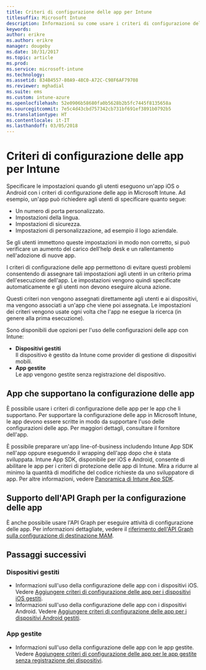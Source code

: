 ```yaml
---
title: Criteri di configurazione delle app per Intune
titlesuffix: Microsoft Intune
description: Informazioni su come usare i criteri di configurazione delle app in un dispositivo iOS o Android in Intune.
keywords: 
author: erikre
ms.author: erikre
manager: dougeby
ms.date: 10/31/2017
ms.topic: article
ms.prod: 
ms.service: microsoft-intune
ms.technology: 
ms.assetid: 834B4557-80A9-48C0-A72C-C98F6AF79708
ms.reviewer: mghadial
ms.suite: ems
ms.custom: intune-azure
ms.openlocfilehash: 52e0906b58680fa0b5628b2b5fc7445f8135658a
ms.sourcegitcommit: 7e5c4d43cbd757342cb731bf691ef3891b0792b5
ms.translationtype: HT
ms.contentlocale: it-IT
ms.lasthandoff: 03/05/2018
---
```

# <a name="app-configuration-policies-for-intune"></a>Criteri di configurazione delle app per Intune

Specificare le impostazioni quando gli utenti eseguono un'app iOS o Android con i criteri di configurazione delle app in Microsoft Intune. Ad esempio, un'app può richiedere agli utenti di specificare quanto segue:

- Un numero di porta personalizzato.
- Impostazioni della lingua.
- Impostazioni di sicurezza.
- Impostazioni di personalizzazione, ad esempio il logo aziendale.

Se gli utenti immettono queste impostazioni in modo non corretto, si può verificare un aumento del carico dell'help desk e un rallentamento nell'adozione di nuove app.

I criteri di configurazione delle app permettono di evitare questi problemi consentendo di assegnare tali impostazioni agli utenti in un criterio prima dell'esecuzione dell'app. Le impostazioni vengono quindi specificate automaticamente e gli utenti non devono eseguire alcuna azione.

Questi criteri non vengono assegnati direttamente agli utenti e ai dispositivi, ma vengono associati a un'app che viene poi assegnata. Le impostazioni dei criteri vengono usate ogni volta che l'app ne esegue la ricerca (in genere alla prima esecuzione).

Sono disponibili due opzioni per l'uso delle configurazioni delle app con Intune:
 - **Dispositivi gestiti**  
   Il dispositivo è gestito da Intune come provider di gestione di dispositivi mobili.
 - **App gestite**  
   Le app vengono gestite senza registrazione del dispositivo.

## <a name="apps-that-support-app-configuration"></a>App che supportano la configurazione delle app

È possibile usare i criteri di configurazione delle app per le app che li supportano. Per supportare la configurazione delle app in Microsoft Intune, le app devono essere scritte in modo da supportare l'uso delle configurazioni delle app. Per maggiori dettagli, consultare il fornitore dell'app.

È possibile preparare un'app line-of-business includendo Intune App SDK nell'app oppure eseguendo il wrapping dell'app dopo che è stata sviluppata. Intune App SDK, disponibile per iOS e Android, consente di abilitare le app per i criteri di protezione delle app di Intune. Mira a ridurre al minimo la quantità di modifiche del codice richieste da uno sviluppatore di app. Per altre informazioni, vedere [Panoramica di Intune App SDK](app-sdk.md).

## <a name="graph-api-support-for-app-configuration"></a>Supporto dell'API Graph per la configurazione delle app

È anche possibile usare l'API Graph per eseguire attività di configurazione delle app. Per informazioni dettagliate, vedere il [riferimento dell'API Graph sulla configurazione di destinazione MAM](https://graph.microsoft.io/docs/api-reference/beta/api/intune_mam_targetedmanagedappconfiguration_create).

## <a name="next-steps"></a>Passaggi successivi

### <a name="managed-devices"></a>Dispositivi gestiti

 - Informazioni sull'uso della configurazione delle app con i dispositivi iOS.  Vedere [Aggiungere criteri di configurazione delle app per i dispositivi iOS gestiti](app-configuration-policies-use-ios.md).
 - Informazioni sull'uso della configurazione delle app con i dispositivi Android.  Vedere [Aggiungere criteri di configurazione delle app per i dispositivi Android gestiti](app-configuration-policies-use-android.md).

### <a name="managed-apps"></a>App gestite

 - Informazioni sull'uso della configurazione delle app con le app gestite. Vedere [Aggiungere criteri di configurazione delle app per le app gestite senza registrazione dei dispositivi](app-configuration-policies-managed-app.md).